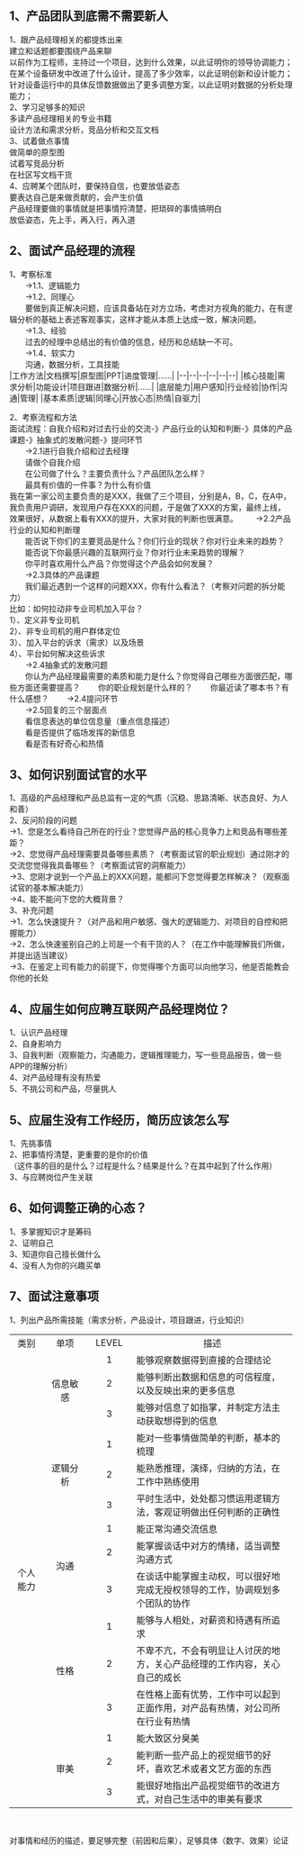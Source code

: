 ## 1、产品团队到底需不需要新人
1、跟产品经理相关的都提炼出来<br/>
建立和话题都要围绕产品来聊<br/>
以前作为工程师，主持过一个项目，达到什么效果，以此证明你的领导协调能力；<br/>
在某个设备研发中改进了什么设计，提高了多少效率，以此证明创新和设计能力；<br/>
针对设备运行中的具体反馈数据做出了更多调整方案，以此证明对数据的分析处理能力；<br/>
2、学习足够多的知识<br/>
多读产品经理相关的专业书籍<br/>
设计方法和需求分析，竞品分析和交互文档<br/>
3、试着做点事情<br/>
做简单的原型图<br/>
试着写竞品分析<br/>
在社区写文档干货<br/>
4、应聘某个团队时，要保持自信，也要放低姿态<br/>
要表达自己是来做贡献的，会产生价值<br/>
产品经理要做的事情就是把事情捋清楚，把琐碎的事情搞明白<br/>
放低姿态，先上手，再入行，再入道<br/>

## 2、面试产品经理的流程
1、考察标准<br/>
&emsp;&emsp;->1.1、逻辑能力<br/>
&emsp;&emsp;->1.2、同理心<br/>
&emsp;&emsp;要做到真正解决问题，应该具备站在对方立场，考虑对方视角的能力，在有逻辑分析的基础上表述客观事实，这样才能从本质上达成一致，解决问题。<br/>
&emsp;&emsp;->1.3、经验<br/>
&emsp;&emsp;过去的经理中总结出的有价值的信息，经历和总结缺一不可。<br/>
&emsp;&emsp;->1.4、软实力<br/>
&emsp;&emsp;沟通，数据分析，工具技能<br/>
|工作方法|文档撰写|原型图|PPT|进度管理|......|
|--|--|--|--|--|--|
|核心技能|需求分析|功能设计|项目跟进|数据分析|......|
|底层能力|用户感知|行业经验|协作|沟通|管理|
|基本素质|逻辑|同理心|开放心态|热情|自驱力|

2、考察流程和方法<br/>
面试流程：自我介绍和对过去行业的交流-》产品行业的认知和判断-》具体的产品课题-》抽象式的发散问题-》提问环节<br/>
&emsp;&emsp;->2.1进行自我介绍和过去经理<br/>
&emsp;&emsp;请做个自我介绍<br/>
&emsp;&emsp;在公司做了什么？主要负责什么？产品团队怎么样？<br/>
&emsp;&emsp;最具有价值的一件事？为什么有价值<br/>
我在第一家公司主要负责的是XXX，我做了三个项目，分别是A，B，C，在A中，我负责用户调研，发现用户存在XXX的问题，于是做了XXX的方案，最终上线，效果很好，从数据上看有XXX的提升，大家对我的判断也很满意。
&emsp;&emsp;->2.2产品行业的认知和判断理<br/>
&emsp;&emsp;能否说下你们的主要竞品是什么？你们行业的现状？你对行业未来的趋势？<br/>
&emsp;&emsp;能否说下你最感兴趣的互联网行业？你对行业未来趋势的理解？<br/>
&emsp;&emsp;你平时喜欢用什么产品？你觉得这个产品会如何发展？<br/>
&emsp;&emsp;->2.3具体的产品课题<br/>
&emsp;&emsp;我们最近遇到一个这样的问题XXX，你有什么看法？（考察对问题的拆分能力）<br/>
比如：如何拉动非专业司机加入平台？<br/>
1）、定义非专业司机<br/>
2）、非专业司机的用户群体定位<br/>
3）、加入平台的诉求（需求）以及场景<br/>
4）、平台如何解决这些诉求<br/>
&emsp;&emsp;->2.4抽象式的发散问题<br/>
&emsp;&emsp;你认为产品经理最需要的素质和能力是什么？你觉得自己哪些方面很匹配，哪些方面还需要提高？
&emsp;&emsp;你的职业规划是什么样的？
&emsp;&emsp;你最近读了哪本书？有什么感想？
&emsp;&emsp;->2.4提问环节<br/>
&emsp;&emsp;->2.5回复的三个层面点<br/>
&emsp;&emsp;看信息表达的单位信息量（重点信息描述）<br/>
&emsp;&emsp;看是否提供了临场发挥的新信息<br/>
&emsp;&emsp;看是否有好奇心和热情<br/>

## 3、如何识别面试官的水平
1、高级的产品经理和产品总监有一定的气质（沉稳、思路清晰、状态良好、为人和善）<br/>
2、反问阶段的问题<br/>
->1、您是怎么看待自己所在的行业？您觉得产品的核心竞争力上和竞品有哪些差距？<br/>
->2、您觉得产品经理需要具备哪些素质？（考察面试官的职业规划）通过刚才的交流您觉得我具备哪些？（考察面试官的洞察能力）<br/>
->3、您刚才说到一个产品上的XXX问题，能都问下您觉得要怎样解决？（观察面试官的基本解决能力）<br/>
->4、能不能问下您的大概背景？<br/>
3、补充问题<br/>
->1、怎么快速提升？（对产品和用户敏感、强大的逻辑能力、对项目的自控和把握能力）<br/>
->2、怎么快速鉴别自己的上司是一个有干货的人？（在工作中能理解我们所做，并提出适当建议）<br/>
->3、在鉴定上司有能力的前提下，你觉得哪个方面可以向他学习，他是否能教会你他的长处<br/>

## 4、应届生如何应聘互联网产品经理岗位？
1、认识产品经理<br/>
2、自身影响力<br/>
3、自我判断（观察能力，沟通能力，逻辑推理能力，写一些竞品报告，做一些APP的理解分析）<br/>
4、对产品经理有没有热爱<br/>
5、不挑公司和产品，尽量挑人<br/>

## 5、应届生没有工作经历，简历应该怎么写
1、先挑事情<br/>
2、把事情捋清楚，更重要的是你的价值<br/>
（这件事的目的是什么？过程是什么？结果是什么？在其中起到了什么作用）<br/>
3、与应聘岗位产生关联<br/>

## 6、如何调整正确的心态？
1、多掌握知识才是筹码<br/>
2、证明自己<br/>
3、知道你自己擅长做什么<br/>
4、没有人为你的兴趣买单<br/>

## 7、面试注意事项
1、列出产品所需技能（需求分析，产品设计，项目跟进，行业知识）<br/>
<table data-sort="sortDisabled">
    <tbody>
        <tr class="firstRow">
            <td width="94.66666666666666" valign="middle" style="word-break: break-all;" align="center">
                类别
            </td>
            <td width="138.66666666666666" valign="middle" style="word-break: break-all;" align="center">
                单项
            </td>
            <td width="60.66666666666667" valign="middle" style="word-break: break-all;" align="center">
                LEVEL
            </td>
            <td width="686" valign="middle" style="word-break: break-all;" align="center">
                描述
            </td>
        </tr>
        <tr>
            <td width="94.66666666666666" valign="middle" rowspan="15" colspan="1" style="word-break: break-all;" align="center">
                个人能力
            </td>
            <td width="138.66666666666666" valign="middle" rowspan="3" colspan="1" align="center" style="word-break: break-all;">
                信息敏感
            </td>
            <td width="60.66666666666667" valign="middle" align="center" style="word-break: break-all;">
                1
            </td>
            <td width="686" valign="top" style="word-break: break-all;">
                能够观察数据得到直接的合理结论
            </td>
        </tr>
        <tr>
            <td width="94.66666666666666" valign="middle" align="center" style="word-break: break-all;">
                2
            </td>
            <td width="159.66666666666666" valign="top" style="word-break: break-all;">
                能够判断出数据和信息的可信程度，以及反映出来的更多信息<br/>
            </td>
        </tr>
        <tr>
            <td width="94.66666666666666" valign="middle" align="center" style="word-break: break-all;">
                3
            </td>
            <td width="159.66666666666666" valign="top" style="word-break: break-all;">
                能够对信息了如指掌，并制定方法主动获取想得到的信息
            </td>
        </tr>
        <tr>
            <td width="94.66666666666666" valign="middle" rowspan="3" colspan="1" align="center" style="word-break: break-all;">
                逻辑分析
            </td>
            <td width="158.66666666666666" valign="middle" align="center" style="word-break: break-all;">
                1
            </td>
            <td width="468.66666666666663" valign="top" style="word-break: break-all;">
                能对一些事情做简单的判断，基本的梳理
            </td>
        </tr>
        <tr>
            <td width="94.66666666666666" valign="middle" align="center" style="word-break: break-all;">
                2
            </td>
            <td width="159.66666666666666" valign="top" style="word-break: break-all;">
                能熟悉推理，演绎，归纳的方法，在工作中熟练使用
            </td>
        </tr>
        <tr>
            <td width="94.66666666666666" valign="middle" align="center" style="word-break: break-all;">
                3
            </td>
            <td width="159.66666666666666" valign="top" style="word-break: break-all;">
                平时生活中，处处都习惯运用逻辑方法，客观证明做出任何判断的正确性
            </td>
        </tr>
        <tr>
            <td width="94.66666666666666" valign="middle" rowspan="3" colspan="1" align="center" style="word-break: break-all;">
                沟通
            </td>
            <td width="158.66666666666666" valign="middle" align="center" style="word-break: break-all;">
                1
            </td>
            <td width="468.66666666666663" valign="top" style="word-break: break-all;">
                能正常沟通交流信息
            </td>
        </tr>
        <tr>
            <td width="94.66666666666666" valign="middle" align="center" style="word-break: break-all;">
                2
            </td>
            <td width="178.66666666666666" valign="top" style="word-break: break-all;">
                能掌握谈话中对方的情绪，适当调整沟通方式
            </td>
        </tr>
        <tr>
            <td width="94.66666666666666" valign="middle" align="center" style="word-break: break-all;">
                3
            </td>
            <td width="178.66666666666666" valign="top" style="word-break: break-all;">
                在谈话中能掌握主动权，可以很好地完成无授权领导的工作，协调规划多个团队的协作
            </td>
        </tr>
        <tr>
            <td valign="middle" colspan="1" rowspan="3" align="center" style="word-break: break-all;" width="94.66666666666666">
                性格
            </td>
            <td valign="middle" colspan="1" rowspan="1" align="center" style="word-break: break-all;" width="133.66666666666666">
                1
            </td>
            <td valign="top" colspan="1" rowspan="1" width="468.66666666666663" style="word-break: break-all;">
                能够与人相处，对薪资和待遇有所追求
            </td>
        </tr>
        <tr>
            <td valign="middle" colspan="1" rowspan="1" align="center" style="word-break: break-all;" width="94.66666666666666">
                2
            </td>
            <td valign="top" colspan="1" rowspan="1" width="151.66666666666666" style="word-break: break-all;">
                不卑不亢，不会有明显让人讨厌的地方，关心产品经理的工作内容，关心自己的成长
            </td>
        </tr>
        <tr>
            <td valign="middle" colspan="1" rowspan="1" align="center" style="word-break: break-all;" width="94.66666666666666">
                3
            </td>
            <td valign="top" colspan="1" rowspan="1" width="151.66666666666666" style="word-break: break-all;">
                在性格上面有优势，工作中可以起到正面作用，对产品有热情，对公司所在行业有热情
            </td>
        </tr>
        <tr>
            <td valign="middle" colspan="1" rowspan="3" align="center" style="word-break: break-all;" width="94.66666666666666">
                审美
            </td>
            <td valign="middle" colspan="1" rowspan="1" align="center" style="word-break: break-all;" width="133.66666666666666">
                1
            </td>
            <td valign="top" colspan="1" rowspan="1" width="468.66666666666663" style="word-break: break-all;">
                能大致区分臭美
            </td>
        </tr>
        <tr>
            <td valign="middle" colspan="1" rowspan="1" align="center" style="word-break: break-all;" width="94.66666666666666">
                2
            </td>
            <td valign="top" colspan="1" rowspan="1" width="151.66666666666666" style="word-break: break-all;">
                能判断一些产品上的视觉细节的好坏，喜欢艺术或者文艺方面的东西
            </td>
        </tr>
        <tr>
            <td valign="middle" colspan="1" rowspan="1" align="center" style="word-break: break-all;" width="94.66666666666666">
                3
            </td>
            <td valign="top" colspan="1" rowspan="1" width="151.66666666666666" style="word-break: break-all;">
                能很好地指出产品视觉细节的改进方式，对自己生活中的审美有要求
            </td>
        </tr>
    </tbody>
</table>
<p>
    <br/>
</p>

对事情和经历的描述，要足够完整（前因和后果），足够具体（数字、效果）论证<br/>





